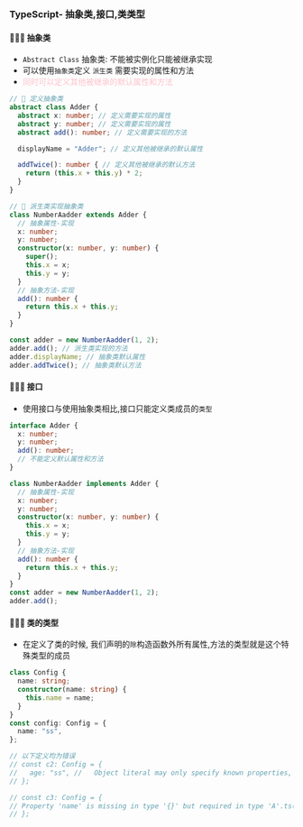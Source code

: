 ### TypeScript- 抽象类,接口,类类型

#### 🚀🚀🚀 抽象类
- `Abstract Class` 抽象类: 不能被实例化只能被继承实现
- 可以使用`抽象类`定义 `派生类` 需要实现的属性和方法
- <font color="pink">同时可以定义其他被继承的默认属性和方法</font>
```ts
// 🎃 定义抽象类
abstract class Adder {
  abstract x: number; // 定义需要实现的属性
  abstract y: number; // 定义需要实现的属性
  abstract add(): number; // 定义需要实现的方法

  displayName = "Adder"; // 定义其他被继承的默认属性

  addTwice(): number { // 定义其他被继承的默认方法
    return (this.x + this.y) * 2;
  }
}

// 🎃 派生类实现抽象类
class NumberAadder extends Adder {
  // 抽象属性-实现
  x: number;
  y: number;
  constructor(x: number, y: number) {
    super();
    this.x = x;
    this.y = y;
  }
  // 抽象方法-实现
  add(): number {
    return this.x + this.y;
  }
}

const adder = new NumberAadder(1, 2);
adder.add(); // 派生类实现的方法
adder.displayName; // 抽象类默认属性
adder.addTwice(); // 抽象类默认方法
```

#### 🚀🚀🚀 接口
- 使用接口与使用抽象类相比,接口只能定义类成员的`类型`
```ts
interface Adder {
  x: number;
  y: number;
  add(): number;
  // 不能定义默认属性和方法
}

class NumberAadder implements Adder {
  // 抽象属性-实现
  x: number;
  y: number;
  constructor(x: number, y: number) {
    this.x = x;
    this.y = y;
  }
  // 抽象方法-实现
  add(): number {
    return this.x + this.y;
  }
}
const adder = new NumberAadder(1, 2);
adder.add();
```

#### 🚀🚀🚀 类的类型
- 在定义了类的时候, 我们声明的`除`构造函数外所有属性,方法的类型就是这个特殊类型的成员
```ts
class Config {
  name: string;
  constructor(name: string) {
    this.name = name;
  }
}
const config: Config = {
  name: "ss",
};

// 以下定义均为错误
// const c2: Config = {
//   age: "ss", //   Object literal may only specify known properties, and 'age' does not exist in type 'A'.ts(2322)
// };

// const c3: Config = {
// Property 'name' is missing in type '{}' but required in type 'A'.ts(2741)
// };
```
